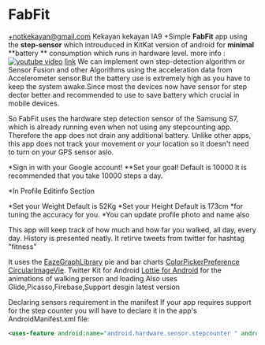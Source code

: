 # FabFit
+notkekayan@gmail.com Kekayan kekayan IA9
+Simple 	**FabFit** app using the 	**step-sensor**  which introuduced in KitKat version of android for 	**minimal** **battery	** consumption which runs in hardware level.
more info : 
[![youtube video](http://img.youtube.com/vi/yv9jskPvLUcE/0.jpg)](http://www.youtube.com/watch?v=yv9jskPvLUc)
[link](https://www.youtube.com/watch?v=yv9jskPvLUc)
We can implement  own step-detection algorithm or  Sensor Fusion and other Algorithms using the acceleration data from Accelerometer sensor.But the battery use is extremely high as you have to keep the system awake.Since most the devices now have sensor for step dector better and recommended to use to save battery which crucial in mobile devices.

So FabFit uses the hardware step detection sensor of the Samsung S7, which is already running even when not using any stepcounting app. Therefore the app does not drain any additional battery. Unlike other apps, this app does not track your movement or your location so it doesn't need to turn on your GPS sensor aslo.

*Sign in with your Google account!
**Set your goal! Default is 10000 It is recommended that you take 10000 steps a day.

*In Profile Editinfo Section

*Set your Weight Default is 52Kg
*Set your Height Default is 173cm
*for tuning the accuracy for you.
*You can update profile photo and name also

This app will keep track of how much and how far you walked, all day, every day. History is presented neatly.
It retirve tweets from twitter for hashtag "fitness"


It uses the 
[EazeGraphLibrary](https://github.com/blackfizz/EazeGraph)  pie and bar charts
[ColorPickerPreference](https://github.com/attenzione/android-ColorPickerPreference)
[CircularImageVie](https://github.com/lopspower/CircularImageView).
Twitter Kit for Android 
[Lottie for Android](https://github.com/airbnb/lottie-android) for the animations of walking person and loading 
Also uses Glide,Picasso,Firebase,Support desgin latest version

Declaring sensors requirement in the manifest
If your app requires support for the step counter you will have to declare it in the app's AndroidManifest.xml file:
```xml
<uses-feature android:name="android.hardware.sensor.stepcounter " android:required="true"/>```
